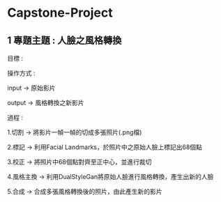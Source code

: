 # Capstone-Project
## 1 專題主題 : 人臉之風格轉換
<p>目標 : <p>
<p>操作方式 : <p>
<p>input -> 原始影片 <p>
<p>output -> 風格轉換之新影片 <p>
<p>過程 : <p>
<p>1.切割 -> 將影片一幀一幀的切成多張照片(.png檔)<p>
<p>2.標記 -> 利用Facial Landmarks，於照片中之原始人臉上標記出68個點<p>
<p>3.校正 -> 將照片中68個點對齊至正中心，並進行裁切<p>
<p>4.風格主換 -> 利用DualStyleGan將原始人臉進行風格轉換，產生出新的人臉<p>
<p>5.合成 -> 合成多張風格轉換後的照片，由此產生新的影片<p>
